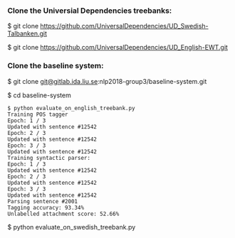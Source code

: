 ### Clone the Universial Dependencies treebanks:
$ git clone https://github.com/UniversalDependencies/UD_Swedish-Talbanken.git

$ git clone https://github.com/UniversalDependencies/UD_English-EWT.git

### Clone the baseline system:
$ git clone git@gitlab.ida.liu.se:nlp2018-group3/baseline-system.git

$ cd baseline-system

    $ python evaluate_on_english_treebank.py
    Training POS tagger
    Epoch: 1 / 3
    Updated with sentence #12542
    Epoch: 2 / 3
    Updated with sentence #12542
    Epoch: 3 / 3
    Updated with sentence #12542
    Training syntactic parser:
    Epoch: 1 / 3
    Updated with sentence #12542
    Epoch: 2 / 3
    Updated with sentence #12542
    Epoch: 3 / 3
    Updated with sentence #12542
    Parsing sentence #2001
    Tagging accuracy: 93.34%
    Unlabelled attachment score: 52.66%


$ python evaluate_on_swedish_treebank.py